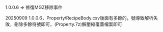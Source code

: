 1.0.0.6 => 修復MGZ移除事件

20250909 1.0.0.6，Property/RecipeBody.csv後面有多餘的，號導致解析失敗，刪除多餘符號即可，(Property.7z)解壓縮覆蓋檔案即可
